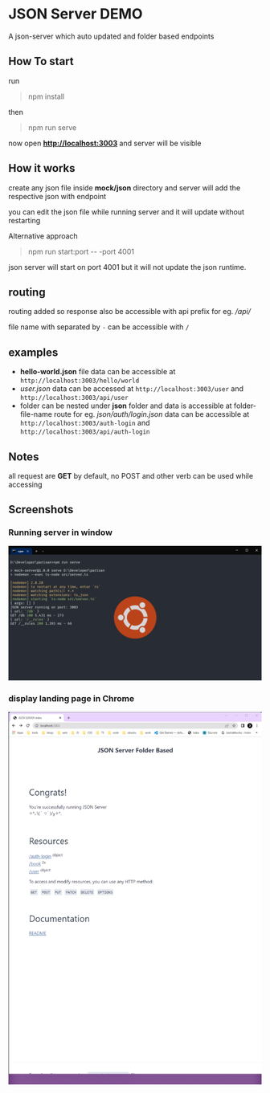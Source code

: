 # JSON Server DEMO

A json-server which auto updated and folder based endpoints

## How To start

run

> npm install

then

> npm run serve

now open **<http://localhost:3003>** and server will be visible

## How it works

create any json file inside **mock/json** directory and server will add the respective json with endpoint

you can edit the json file while running server and it will update without restarting

Alternative approach

> npm run start:port -- -port 4001

json server will start on port 4001 but it will not update the json runtime.

## routing

routing added so response also be accessible with api prefix for eg. _/api/<file-name>_

file name with separated by `-` can be accessible with `/`

## examples

- **hello-world.json** file data can be accessible at `http://localhost:3003/hello/world`
- _user.json_ data can be accessed at `http://localhost:3003/user` and `http://localhost:3003/api/user`
- folder can be nested under **json** folder and data is accessible at folder-file-name route
  for eg. _json/auth/login.json_ data can be accessible at
  `http://localhost:3003/auth-login` and `http://localhost:3003/api/auth-login`

## Notes

all request are **GET** by default, no POST and other verb can be used while accessing

## Screenshots

### Running server in window

![run server in command](https://github.com/xkeshav/parixan/blob/json-server/images/command.png)

### display landing page in Chrome

![server running in chrome ](https://github.com/xkeshav/parixan/blob/json-server/images/server-in-chrome.png)
